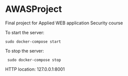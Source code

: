 # AWASProject
Final project for Applied WEB application Security course


To start the server:

```sudo docker-compose start```

To stop the server:

``` sudo docker-compose stop```

HTTP location: 127.0.0.1:8001